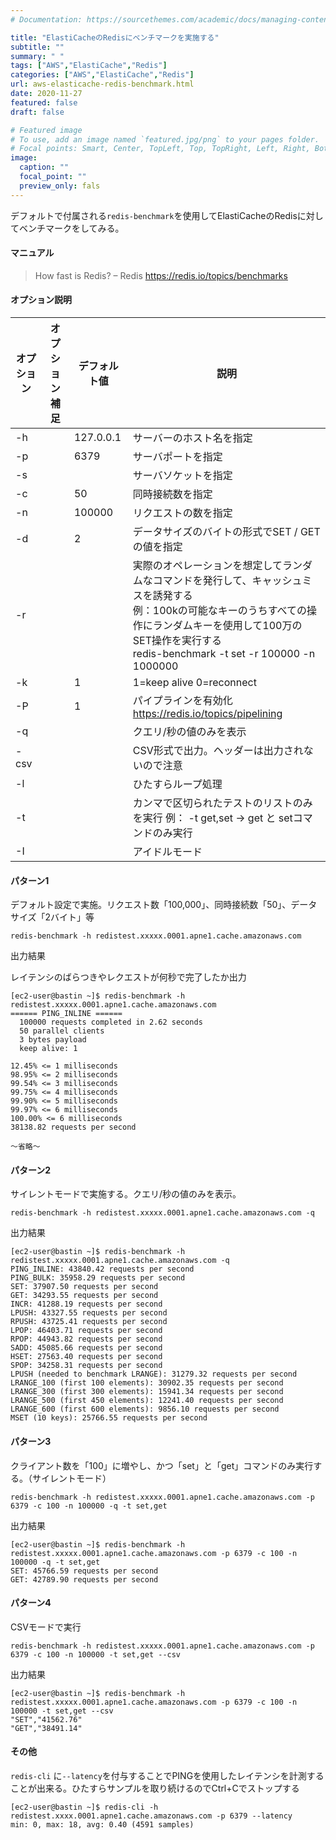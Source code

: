 ```yaml
---
# Documentation: https://sourcethemes.com/academic/docs/managing-content/

title: "ElastiCacheのRedisにベンチマークを実施する"
subtitle: ""
summary: " "
tags: ["AWS","ElastiCache","Redis"]
categories: ["AWS","ElastiCache","Redis"]
url: aws-elasticache-redis-benchmark.html
date: 2020-11-27
featured: false
draft: false

# Featured image
# To use, add an image named `featured.jpg/png` to your pages folder.
# Focal points: Smart, Center, TopLeft, Top, TopRight, Left, Right, BottomLeft, Bottom, BottomRight.
image:
  caption: ""
  focal_point: ""
  preview_only: fals
---
```


デフォルトで付属される`redis-benchmark`を使用してElastiCacheのRedisに対してベンチマークをしてみる。

#### マニュアル

> How fast is Redis? – Redis https://redis.io/topics/benchmarks

#### オプション説明

| オプション | オプション補足 | デフォルト値 | 説明                                                         |
| ---------- | -------------- | ------------ | ------------------------------------------------------------ |
| -h         | <hostname>     | 127.0.0.1    | サーバーのホスト名を指定                                     |
| -p         | <port>         | 6379         | サーバポートを指定                                           |
| -s         | <socket>       |              | サーバソケットを指定                                         |
| -c         | <clients>      | 50           | 同時接続数を指定                                             |
| -n         | <requests>     | 100000       | リクエストの数を指定                                         |
| -d         | <size>         | 2            | データサイズのバイトの形式でSET / GETの値を指定              |
| -r         | <keyspacelen>  |              | 実際のオペレーションを想定してランダムなコマンドを発行して、キャッシュミスを誘発する<br />例：100kの可能なキーのうちすべての操作にランダムキーを使用して100万のSET操作を実行する<br />redis-benchmark -t set -r  100000 -n 1000000 |
| -k         |                | 1            | 1=keep alive 0=reconnect                                     |
| -P         |                | 1            | パイプラインを有効化<br />https://redis.io/topics/pipelining |
| -q         |                |              | クエリ/秒の値のみを表示                                      |
| -csv       |                |              | CSV形式で出力。ヘッダーは出力されないので注意                |
| -l         |                |              | ひたすらループ処理                                           |
| -t         | <tests>        |              | カンマで区切られたテストのリストのみを実行     例： -t get,set → get と setコマンドのみ実行 |
| -I         |                |              | アイドルモード                                               |

#### パターン1

デフォルト設定で実施。リクエスト数「100,000」、同時接続数「50」、データサイズ「2バイト」等

```
redis-benchmark -h redistest.xxxxx.0001.apne1.cache.amazonaws.com
```

出力結果

レイテンシのばらつきやレクエストが何秒で完了したか出力

```
[ec2-user@bastin ~]$ redis-benchmark -h redistest.xxxxx.0001.apne1.cache.amazonaws.com
====== PING_INLINE ======
  100000 requests completed in 2.62 seconds
  50 parallel clients
  3 bytes payload
  keep alive: 1

12.45% <= 1 milliseconds
98.95% <= 2 milliseconds
99.54% <= 3 milliseconds
99.75% <= 4 milliseconds
99.90% <= 5 milliseconds
99.97% <= 6 milliseconds
100.00% <= 6 milliseconds
38138.82 requests per second

～省略～
```

#### パターン2

サイレントモードで実施する。クエリ/秒の値のみを表示。

```
redis-benchmark -h redistest.xxxxx.0001.apne1.cache.amazonaws.com -q
```

出力結果

```
[ec2-user@bastin ~]$ redis-benchmark -h redistest.xxxxx.0001.apne1.cache.amazonaws.com -q
PING_INLINE: 43840.42 requests per second
PING_BULK: 35958.29 requests per second
SET: 37907.50 requests per second
GET: 34293.55 requests per second
INCR: 41288.19 requests per second
LPUSH: 43327.55 requests per second
RPUSH: 43725.41 requests per second
LPOP: 46403.71 requests per second
RPOP: 44943.82 requests per second
SADD: 45085.66 requests per second
HSET: 27563.40 requests per second
SPOP: 34258.31 requests per second
LPUSH (needed to benchmark LRANGE): 31279.32 requests per second
LRANGE_100 (first 100 elements): 30902.35 requests per second
LRANGE_300 (first 300 elements): 15941.34 requests per second
LRANGE_500 (first 450 elements): 12241.40 requests per second
LRANGE_600 (first 600 elements): 9856.10 requests per second
MSET (10 keys): 25766.55 requests per second
```

#### パターン3

クライアント数を「100」に増やし、かつ「set」と「get」コマンドのみ実行する。（サイレントモード）

```
redis-benchmark -h redistest.xxxxx.0001.apne1.cache.amazonaws.com -p 6379 -c 100 -n 100000 -q -t set,get
```

出力結果

```
[ec2-user@bastin ~]$ redis-benchmark -h redistest.xxxxx.0001.apne1.cache.amazonaws.com -p 6379 -c 100 -n 100000 -q -t set,get
SET: 45766.59 requests per second
GET: 42789.90 requests per second
```

#### パターン4

CSVモードで実行

```
redis-benchmark -h redistest.xxxxx.0001.apne1.cache.amazonaws.com -p 6379 -c 100 -n 100000 -t set,get --csv
```

出力結果

```
[ec2-user@bastin ~]$ redis-benchmark -h redistest.xxxxx.0001.apne1.cache.amazonaws.com -p 6379 -c 100 -n 100000 -t set,get --csv
"SET","41562.76"
"GET","38491.14"
```

#### その他

`redis-cli` に`--latency`を付与することでPINGを使用したレイテンシを計測することが出来る。ひたすらサンプルを取り続けるのでCtrl+Cでストップする

```
[ec2-user@bastin ~]$ redis-cli -h redistest.xxxx.0001.apne1.cache.amazonaws.com -p 6379 --latency
min: 0, max: 18, avg: 0.40 (4591 samples)
```

